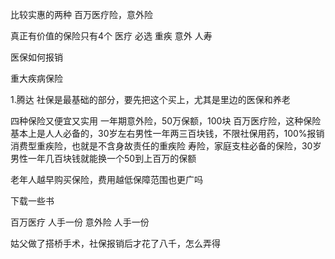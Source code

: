 比较实惠的两种
百万医疗险，意外险

真正有价值的保险只有4个
医疗  必选
重疾
意外
人寿



医保如何报销


重大疾病保险


1.腾达
社保是最基础的部分，要先把这个买上，尤其是里边的医保和养老


四种保险又便宜又实用
一年期意外险，50万保额，100块
百万医疗险，这种保险基本上是人人必备的，30岁左右男性一年两三百块钱，不限社保用药，100%报销
消费型重疾险，也就是不含身故责任的重疾险 
寿险，家庭支柱必备的保险，30岁男性一年几百块钱就能换一个50到上百万的保额


老年人越早购买保险，费用越低保障范围也更广吗

下载一些书


百万医疗 人手一份
意外险 人手一份


姑父做了搭桥手术，社保报销后才花了八千，怎么弄得
